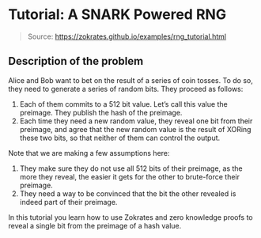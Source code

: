 # Tutorial: A SNARK Powered RNG
> Source: https://zokrates.github.io/examples/rng_tutorial.html

## Description of the problem

Alice and Bob want to bet on the result of a series of coin tosses. To do so, they need to generate a series of random bits. They proceed as follows:

1. Each of them commits to a 512 bit value. Let’s call this value the preimage. They publish the hash of the preimage.
2. Each time they need a new random value, they reveal one bit from their preimage, and agree that the new random value is the result of XORing these two bits, so that neither of them can control the output.

Note that we are making a few assumptions here:

1. They make sure they do not use all 512 bits of their preimage, as the more they reveal, the easier it gets for the other to brute-force their preimage.
1. They need a way to be convinced that the bit the other revealed is indeed part of their preimage.

In this tutorial you learn how to use Zokrates and zero knowledge proofs to reveal a single bit from the preimage of a hash value.
